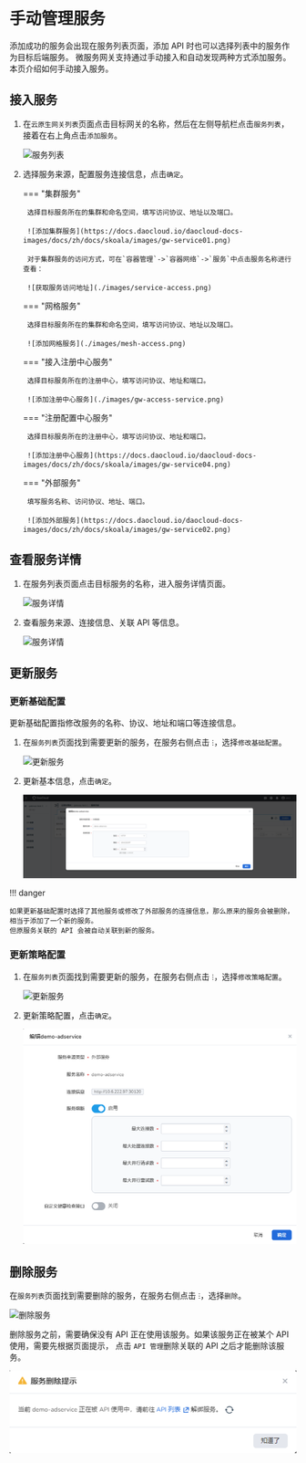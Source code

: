 # 手动管理服务

添加成功的服务会出现在服务列表页面，添加 API 时也可以选择列表中的服务作为目标后端服务。
微服务网关支持通过手动接入和自动发现两种方式添加服务。本页介绍如何手动接入服务。

## 接入服务

1. 在`云原生网关列表`页面点击目标网关的名称，然后在左侧导航栏点击`服务列表`，接着在右上角点击`添加服务`。

    ![服务列表](https://docs.daocloud.io/daocloud-docs-images/docs/zh/docs/skoala/images/gw-service03.png)

2. 选择服务来源，配置服务连接信息，点击`确定`。

    === "集群服务"

        选择目标服务所在的集群和命名空间，填写访问协议、地址以及端口。

        ![添加集群服务](https://docs.daocloud.io/daocloud-docs-images/docs/zh/docs/skoala/images/gw-service01.png)

        对于集群服务的访问方式，可在`容器管理`->`容器网络`->`服务`中点击服务名称进行查看：

        ![获取服务访问地址](./images/service-access.png)
    
    === "网格服务"
     
        选择目标服务所在的集群和命名空间，填写访问协议、地址以及端口。

        ![添加网格服务](./images/mesh-access.png)
            
    === "接入注册中心服务"

        选择目标服务所在的注册中心，填写访问协议、地址和端口。

        ![添加注册中心服务](./images/gw-access-service.png)
    
    === "注册配置中心服务"
         
        选择目标服务所在的注册中心，填写访问协议、地址和端口。

        ![添加注册中心服务](https://docs.daocloud.io/daocloud-docs-images/docs/zh/docs/skoala/images/gw-service04.png)
        
    === "外部服务"

        填写服务名称、访问协议、地址、端口。
  
        ![添加外部服务](https://docs.daocloud.io/daocloud-docs-images/docs/zh/docs/skoala/images/gw-service02.png)

## 查看服务详情

1. 在服务列表页面点击目标服务的名称，进入服务详情页面。

    ![服务详情](https://docs.daocloud.io/daocloud-docs-images/docs/zh/docs/skoala/images/gw-service05.png)

2. 查看服务来源、连接信息、关联 API 等信息。

    ![服务详情](https://docs.daocloud.io/daocloud-docs-images/docs/zh/docs/skoala/images/gw-service06.png)

## 更新服务

### 更新基础配置

更新基础配置指修改服务的名称、协议、地址和端口等连接信息。

1. 在`服务列表`页面找到需要更新的服务，在服务右侧点击 `ⵗ`，选择`修改基础配置`。

    ![更新服务](https://docs.daocloud.io/daocloud-docs-images/docs/zh/docs/skoala/images/gw-service07.png)

2. 更新基本信息，点击`确定`。

    ![更新服务](./images/gw-service08.png)

!!! danger

    如果更新基础配置时选择了其他服务或修改了外部服务的连接信息，那么原来的服务会被删除，相当于添加了一个新的服务。
    但原服务关联的 API 会被自动关联到新的服务。

### 更新策略配置

1. 在`服务列表`页面找到需要更新的服务，在服务右侧点击 `ⵗ`，选择`修改策略配置`。

    ![更新服务](https://docs.daocloud.io/daocloud-docs-images/docs/zh/docs/skoala/images/gw-service09.png)

2. 更新策略配置，点击`确定`。

    ![更新服务](./images/update4.png)

## 删除服务

在`服务列表`页面找到需要删除的服务，在服务右侧点击 `ⵗ`，选择`删除`。

![删除服务](https://docs.daocloud.io/daocloud-docs-images/docs/zh/docs/skoala/images/gw-service10.png)

删除服务之前，需要确保没有 API 正在使用该服务。如果该服务正在被某个 API 使用，需要先根据页面提示，
点击 `API 管理`删除关联的 API 之后才能删除该服务。

![删除服务](./images/delete1.png)
